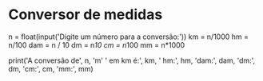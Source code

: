 # Conversor de medidas

n = float(input('Digite um número para a conversão:'))
km = n/1000
hm = n/100
dam = n / 10
dm = n*10
cm = n*100
mm = n*1000

print('A conversão de', n, 'm' ' em km é:', km, ' hm:',
      hm, 'dam:', dam, 'dm:', dm, 'cm:', cm, 'mm:', mm)

